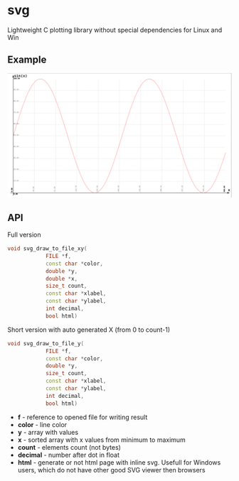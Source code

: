svg
===

Lightweight C plotting library without special dependencies for Linux and Win

## Example

![Sin](https://raw.githubusercontent.com/reddec/svg/master/doc/sin.png)

## API

Full version

```c++
void svg_draw_to_file_xy(
            FILE *f,
            const char *color,
            double *y,
            double *x,
            size_t count,
            const char *xlabel,
            const char *ylabel,
            int decimal,
            bool html)
```
            
Short version with auto generated X (from 0 to count-1)

```c++
void svg_draw_to_file_y(
            FILE *f,
            const char *color,
            double *y,
            size_t count,
            const char *xlabel,
            const char *ylabel,
            int decimal,
            bool html)
```

* **f** - reference to opened file for writing result
* **color** - line color
* **y** - array with values
* **x** - sorted array with x values from minimum to maximum
* **count** - elements count (not bytes)
* **decimal** - number after dot in float
* **html** - generate or not html page with inline svg. Usefull for Windows users, which do not have other good SVG viewer then browsers

